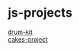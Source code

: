 # js-projects
[drum-kit](https://alexmanyakalo.github.io/js-projects/drum-kit)  
[cakes-project](https://alexmanyakalo.github.io/js-projects/cakes-project)
